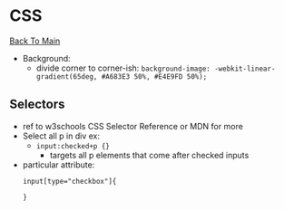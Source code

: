 # CSS
[Back To Main](../README.md)

* Background:
  * divide corner to corner-ish: `background-image: -webkit-linear-gradient(65deg, #A683E3 50%, #E4E9FD 50%);`

## Selectors
* ref to w3schools CSS Selector Reference or MDN for more
* Select all p in div ex:
  * `input:checked+p {}`
    * targets all p elements that come after checked inputs
* particular attribute:
  ```
  input[type="checkbox"]{

  }
  ```
